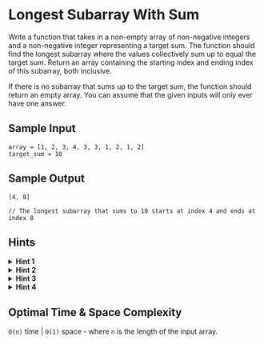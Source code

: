 # Longest Subarray With Sum

Write a function that takes in a non-empty array of non-negative integers and a non-negative integer representing a target sum. The function should find the longest subarray where the values collectively sum up to equal the target sum. Return an array containing the starting index and ending index of this subarray, both inclusive.

If there is no subarray that sums up to the target sum, the function should return an empty array. You can assume that the given inputs will only ever have one answer.

## Sample Input

```plaintext
array = [1, 2, 3, 4, 3, 3, 1, 2, 1, 2]
target_sum = 10
```

## Sample Output

```plaintext
[4, 8]

// The longest subarray that sums to 10 starts at index 4 and ends at index 8
```

## Hints

<details>
<summary><b>Hint 1</b></summary>

Using intuition you can develop a brute force approach. If you are trying to find the longest subarray that sums to equal the target sum, then look at every possible subarray. Calculate the sum of each subarray, and when the sum is equal to the target sum, check the length against the current maximum.

</details>

<details>
<summary><b>Hint 2</b></summary>

Since the array contains only non-negative numbers, once a subarray sum is greater than the target sum, there is no possible way adding more numbers to that subarray will get its sum to equal the target sum. Can you use this information to optimize the solution?

</details>

<details>
<summary><b>Hint 3</b></summary>

Looking at every possible subarray is very time consuming. However, you can use a sliding window approach to improve the time complexity. Think about how a sliding window might work in this case. You should look at different subarrays while you traverse the array. How might you update a sliding window if you are looking for subarrays with a sum that is equal to the target sum?

</details>

<details>
<summary><b>Hint 4</b></summary>

Add elements to the sliding window when the current subarray sum is less than the target sum, and remove elements when the current subarray sum is greater than the target sum. When you find a current subarray sum in the sliding window that is equal to the target sum, then you can check and see if you found a new longest subarray. If that is the case then update the result, otherwise continue traversing.

</details>

## Optimal Time & Space Complexity

`O(n)` time | `O(1)` space - where `n` is the length of the input array.
